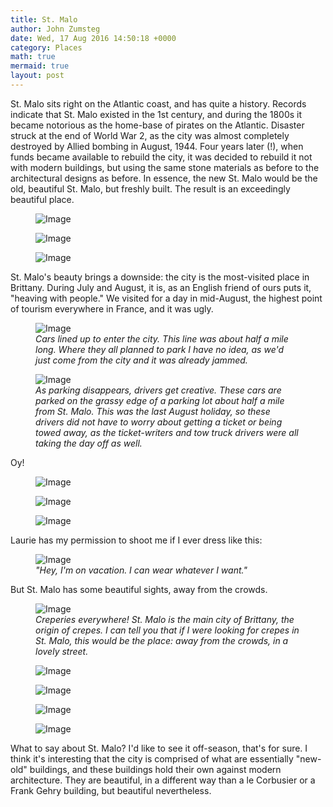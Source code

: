 ```yaml
---
title: St. Malo
author: John Zumsteg
date: Wed, 17 Aug 2016 14:50:18 +0000
category: Places
math: true
mermaid: true
layout: post
---
```

St. Malo sits right on the Atlantic coast, and has quite a history. Records indicate that St. Malo existed in the 1st century, and during the 1800s it became notorious as the home-base of pirates on the Atlantic. Disaster struck at the end of World War 2, as the city was almost completely destroyed by Allied bombing in August, 1944. Four years later (!), when funds became available to rebuild the city, it was decided to rebuild it not with modern buildings, but using the same stone materials as before to the architectural designs as before. In essence, the new St. Malo would be the old, beautiful St. Malo, but freshly built. The result is an exceedingly beautiful place.

<figure>
	<img src="{{"/assets/images/2016/08/DSC00481.jpg" | prepend: site.baseurl | prepend: site.url }}" alt="Image" />
	<figcaption></figcaption>
</figure>

<figure>
	<img src="{{"/assets/images/2016/08/DSC00448.jpg" | prepend: site.baseurl | prepend: site.url }}" alt="Image" />
	<figcaption></figcaption>
</figure>

<figure>
	<img src="{{"/assets/images/2016/08/DSC00445.jpg" | prepend: site.baseurl | prepend: site.url }}" alt="Image" />
	<figcaption></figcaption>
</figure>



St. Malo's beauty brings a downside: the city is the most-visited place in Brittany. During July and August, it is, as an English friend of ours puts it, "heaving with people." We visited for a day in mid-August, the highest point of tourism everywhere in France, and it was ugly.

<figure>
	<img src="{{"/assets/images/2016/08/DSC00484.jpg" | prepend: site.baseurl | prepend: site.url }}" alt="Image" />
	<figcaption><em>Cars lined up to enter the city. This line was about half a mile long. Where they all planned to park I have no idea, as we'd just come from the city and it was already jammed.</em></figcaption>
</figure>



<figure>
	<img src="{{"/assets/images/2016/08/DSC00485.jpg" | prepend: site.baseurl | prepend: site.url }}" alt="Image" />
	<figcaption><em>As parking disappears, drivers get creative. These cars are parked on the grassy edge of a parking lot about half a mile from St. Malo. This was the last August holiday, so these drivers did not have to worry about getting a ticket or being towed away, as the ticket-writers and tow truck drivers were all taking the day off as well.</em></figcaption>
</figure>



Oy!

<figure>
	<img src="{{"/assets/images/2016/08/DSC00464.jpg" | prepend: site.baseurl | prepend: site.url }}" alt="Image" />
	<figcaption></figcaption>
</figure>

 <figure>
	<img src="{{"/assets/images/2016/08/DSC00466.jpg" | prepend: site.baseurl | prepend: site.url }}" alt="Image" />
	<figcaption></figcaption>
</figure>

 <figure>
	<img src="{{"/assets/images/2016/08/DSC00452.jpg" | prepend: site.baseurl | prepend: site.url }}" alt="Image" />
	<figcaption></figcaption>
</figure>



Laurie has my permission to shoot me if I ever dress like this:

<figure>
	<img src="{{"/assets/images/2016/08/DSC00462.jpg" | prepend: site.baseurl | prepend: site.url }}" alt="Image" />
	<figcaption><em>"Hey, I'm on vacation. I can wear whatever I want."</em></figcaption>
</figure>



But St. Malo has some beautiful sights, away from the crowds.

<figure>
	<img src="{{"/assets/images/2016/08/DSC00472.jpg" | prepend: site.baseurl | prepend: site.url }}" alt="Image" />
	<figcaption><em>Creperies everywhere! St. Malo is the main city of Brittany, the origin of crepes. I can tell you that if I were looking for crepes in St. Malo, this would be the place: away from the crowds, in a lovely street.</em></figcaption>
</figure>



<figure>
	<img src="{{"/assets/images/2016/08/DSC00469.jpg" | prepend: site.baseurl | prepend: site.url }}" alt="Image" />
	<figcaption></figcaption>
</figure>

 <figure>
	<img src="{{"/assets/images/2016/08/DSC00468.jpg" | prepend: site.baseurl | prepend: site.url }}" alt="Image" />
	<figcaption></figcaption>
</figure>

 <figure>
	<img src="{{"/assets/images/2016/08/DSC00479.jpg" | prepend: site.baseurl | prepend: site.url }}" alt="Image" />
	<figcaption></figcaption>
</figure>

<figure>
	<img src="{{"/assets/images/2016/08/DSC00446.jpg" | prepend: site.baseurl | prepend: site.url }}" alt="Image" />
	<figcaption></figcaption>
</figure>



What to say about St. Malo? I'd like to see it off-season, that's for sure. I think it's interesting that the city is comprised of what are essentially "new-old" buildings, and these buildings hold their own against modern architecture. They are beautiful, in a different way than a le Corbusier or a Frank Gehry building, but beautiful nevertheless.
